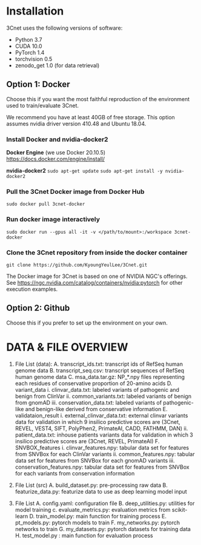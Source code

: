 ﻿# Installation
3Cnet uses the following versions of software:
- Python 3.7
- CUDA 10.0
- PyTorch 1.4
- torchvision 0.5
- zenodo_get 1.0 (for data retrieval)

## Option 1: Docker
Choose this if you want the most faithful reproduction of the environment used to train/evaluate 3Cnet.

We recommend you have at least 40GB of free storage.
This option assumes nvidia driver version 410.48 and Ubuntu 18.04.

### Install Docker and nvidia-docker2
**Docker Engine** (we use Docker 20.10.5)
https://docs.docker.com/engine/install/

**nvidia-docker2**
`sudo apt-get update`
`sudo apt-get install -y nvidia-docker2`

### Pull the 3Cnet Docker image from Docker Hub
`sudo docker pull 3cnet-docker`

### Run docker image interactively
`sudo docker run --gpus all -it -v </path/to/mount>:/workspace 3cnet-docker`

### Clone the 3Cnet repository from inside the docker container
`git clone https://github.com/KyoungYeulLee/3Cnet.git`

The Docker image for 3Cnet is based on one of NVIDIA NGC's offerings.
See https://ngc.nvidia.com/catalog/containers/nvidia:pytorch for other execution examples.

## Option 2: Github
Choose this if you prefer to set up the environment on your own.

# DATA & FILE OVERVIEW

1. File List (data): 
        A. transcript_ids.txt: transcript ids of RefSeq human genome data
        B. transcript_seq.csv: transcript sequences of RefSeq human genome data
        C. msa_data.tar.gz: NP_*.npy files representing each residues of conservative proportion of 20-amino acids
        D. variant_data
                i. clinvar_data.txt: labeled variants of pathogenic and benign from ClinVar
                ii. common_variants.txt: labeled variants of benign from gnomAD
                iii. conservation_data.txt: labeled variants of pathogenic-like and benign-like derived from conservative
                        information
        E. validataion_result
                i. external_clinvar_data.txt: external clinvar variants data for validation in which 9 insilico predictive scores
                        are (3Cnet, REVEL, VEST4, SIFT, PolyPhen2, PrimateAI, CADD, FATHMM, DAN)
                ii. patient_data.txt: inhouse patients variants data for validation in which 3 insilico predictive scores are
                        (3Cnet, REVEL, PrimateAI)
        F. SNVBOX_features
                i. clinvar_features.npy: tabular data set for features from SNVBox for each ClinVar variants
                ii. common_features.npy: tabular data set for features from SNVBox for each gnomAD variants
                iii. conservation_features.npy: tabular data set for features from SNVBox for each variants from conservation
                        information


2. File List (src)
        A. build_dataset.py: pre-processing raw data
        B. featurize_data.py: featurize data to use as deep learning model input


3. File List
A. config.yaml: configuration file
B. deep_utilities.py: utilities for model training
c. evaluate_metrics.py: evaluation metrics from scikit-learn
D. train_model.py: main function for training process
E. pt_models.py: pytorch models to train
F. my_networks.py: pytorch networks to train
G. my_datasets.py: pytorch datasets for training data
H. test_model.py : main function for evaluation process

#